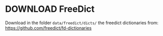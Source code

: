 # DOWNLOAD FreeDict
Download in the folder ```data/freedict/dicts/``` the freedict dictionaries from:
https://github.com/freedict/fd-dictionaries 
